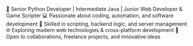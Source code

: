 🚀 Senior Python Developer | Intermediate Java | Junior Web Developer & Game Scripter
💻 Passionate about coding, automation, and software development
🔧 Skilled in scripting, backend logic, and server management
🌐 Exploring modern web technologies & cross-platform development
📩 Open to collaborations, freelance projects, and innovative ideas
